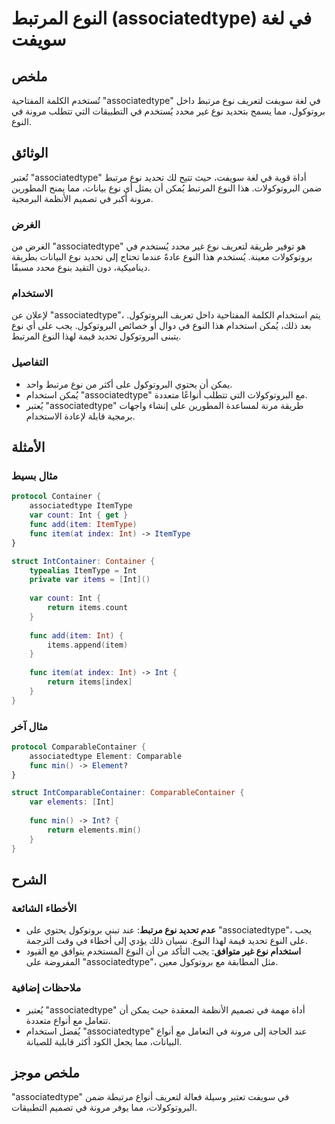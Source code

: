 <!--
Meta Description: # النوع المرتبط (associatedtype) في لغة سويفت ## ملخص تُستخدم الكلمة المفتاحية "associatedtype" في لغة سويفت لتعريف نوع مرتبط داخل بروتوكول، مما يسمح ...
Meta Keywords: associatedtype, نوع, int, النوع, على
-->

# النوع المرتبط (associatedtype) في لغة سويفت

## ملخص
تُستخدم الكلمة المفتاحية "associatedtype" في لغة سويفت لتعريف نوع مرتبط داخل بروتوكول، مما يسمح بتحديد نوع غير محدد يُستخدم في التطبيقات التي تتطلب مرونة في النوع.

## الوثائق
تُعتبر "associatedtype" أداة قوية في لغة سويفت، حيث تتيح لك تحديد نوع مرتبط ضمن البروتوكولات. هذا النوع المرتبط يُمكن أن يمثل أي نوع بيانات، مما يمنح المطورين مرونة أكبر في تصميم الأنظمة البرمجية.

### الغرض
الغرض من "associatedtype" هو توفير طريقة لتعريف نوع غير محدد يُستخدم في بروتوكولات معينة. يُستخدم هذا النوع عادةً عندما تحتاج إلى تحديد نوع البيانات بطريقة ديناميكية، دون التقيد بنوع محدد مسبقًا.

### الاستخدام
لإعلان عن "associatedtype"، يتم استخدام الكلمة المفتاحية داخل تعريف البروتوكول. بعد ذلك، يُمكن استخدام هذا النوع في دوال أو خصائص البروتوكول. يجب على أي نوع يتبنى البروتوكول تحديد قيمة لهذا النوع المرتبط.

### التفاصيل
- يمكن أن يحتوي البروتوكول على أكثر من نوع مرتبط واحد.
- يُمكن استخدام "associatedtype" مع البروتوكولات التي تتطلب أنواعًا متعددة.
- يُعتبر "associatedtype" طريقة مرنة لمساعدة المطورين على إنشاء واجهات برمجية قابلة لإعادة الاستخدام.

## الأمثلة
### مثال بسيط
```swift
protocol Container {
    associatedtype ItemType
    var count: Int { get }
    func add(item: ItemType)
    func item(at index: Int) -> ItemType
}

struct IntContainer: Container {
    typealias ItemType = Int
    private var items = [Int]()
    
    var count: Int {
        return items.count
    }
    
    func add(item: Int) {
        items.append(item)
    }
    
    func item(at index: Int) -> Int {
        return items[index]
    }
}
```

### مثال آخر
```swift
protocol ComparableContainer {
    associatedtype Element: Comparable
    func min() -> Element?
}

struct IntComparableContainer: ComparableContainer {
    var elements: [Int]
    
    func min() -> Int? {
        return elements.min()
    }
}
```

## الشرح
### الأخطاء الشائعة
- **عدم تحديد نوع مرتبط**: عند تبني بروتوكول يحتوي على "associatedtype"، يجب على النوع تحديد قيمة لهذا النوع. نسيان ذلك يؤدي إلى أخطاء في وقت الترجمة.
- **استخدام نوع غير متوافق**: يجب التأكد من أن النوع المستخدم يتوافق مع القيود المفروضة على "associatedtype"، مثل المطابقة مع بروتوكول معين.

### ملاحظات إضافية
- يُعتبر "associatedtype" أداة مهمة في تصميم الأنظمة المعقدة حيث يمكن أن تتعامل مع أنواع متعددة.
- يُفضل استخدام "associatedtype" عند الحاجة إلى مرونة في التعامل مع أنواع البيانات، مما يجعل الكود أكثر قابلية للصيانة.

## ملخص موجز
"associatedtype" في سويفت تعتبر وسيلة فعالة لتعريف أنواع مرتبطة ضمن البروتوكولات، مما يوفر مرونة في تصميم التطبيقات.